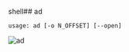 shell## ad  <a name="ad"></a>
```
usage: ad [-o N_OFFSET] [--open]
```
![ad](https://user-images.githubusercontent.com/18151143/127217265-73415705-3321-478f-b5a0-3ae1487c74ac.png)
